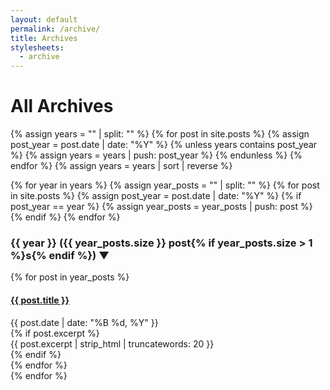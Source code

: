 ```yaml
---
layout: default
permalink: /archive/
title: Archives
stylesheets:
  - archive
---
```


# All Archives

{% assign years = "" | split: "" %}
{% for post in site.posts %}
  {% assign post_year = post.date | date: "%Y" %}
  {% unless years contains post_year %}
    {% assign years = years | push: post_year %}
  {% endunless %}
{% endfor %}
{% assign years = years | sort | reverse %}

<div class="archive-container">
{% for year in years %}
  {% assign year_posts = "" | split: "" %}
  {% for post in site.posts %}
    {% assign post_year = post.date | date: "%Y" %}
    {% if post_year == year %}
      {% assign year_posts = year_posts | push: post %}
    {% endif %}
  {% endfor %}
  
  <div class="archive-section">
    <h3 class="collapsible-header">
      {{ year }} 
      <span class="post-count">({{ year_posts.size }} post{% if year_posts.size > 1 %}s{% endif %})</span>
      <span class="toggle-icon">▼</span>
    </h3>
    <div class="collapsible-content">
      <div class="post-list">
        {% for post in year_posts %}
          <article class="post-preview">
            <h4><a href="{{ site.baseurl }}{{ post.url }}">{{ post.title }}</a></h4>
            <div class="post-date">{{ post.date | date: "%B %d, %Y" }}</div>
            {% if post.excerpt %}
              <div class="post-excerpt">
                {{ post.excerpt | strip_html | truncatewords: 20 }}
              </div>
            {% endif %}
          </article>
        {% endfor %}
      </div>
    </div>
  </div>
{% endfor %}
</div>

<link rel="stylesheet" href="{{ site.baseurl }}/assets/css/archive.css">
<script src="{{ site.baseurl }}/assets/js/collapsible.js"></script>